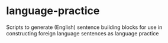 # language-practice
Scripts to generate (English) sentence building blocks for use in constructing foreign language sentences as language practice
